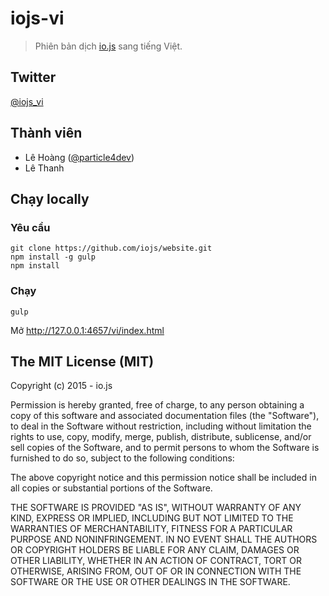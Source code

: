 # iojs-vi
> Phiên bản dịch [io.js](https://iojs.org/) sang tiếng Việt.

## Twitter

[@iojs_vi](https://twitter.com/iojs_vi)

## Thành viên

- Lê Hoàng ([@particle4dev](https://github.com/particle4dev))
- Lê Thanh

## Chạy locally

### Yêu cầu

```
git clone https://github.com/iojs/website.git
npm install -g gulp
npm install
```

### Chạy

```
gulp
```
Mở http://127.0.0.1:4657/vi/index.html

## The MIT License (MIT)

Copyright (c) 2015 - io.js

Permission is hereby granted, free of charge, to any person obtaining a copy
of this software and associated documentation files (the "Software"), to deal
in the Software without restriction, including without limitation the rights
to use, copy, modify, merge, publish, distribute, sublicense, and/or sell
copies of the Software, and to permit persons to whom the Software is
furnished to do so, subject to the following conditions:

The above copyright notice and this permission notice shall be included in
all copies or substantial portions of the Software.

THE SOFTWARE IS PROVIDED "AS IS", WITHOUT WARRANTY OF ANY KIND, EXPRESS OR
IMPLIED, INCLUDING BUT NOT LIMITED TO THE WARRANTIES OF MERCHANTABILITY,
FITNESS FOR A PARTICULAR PURPOSE AND NONINFRINGEMENT. IN NO EVENT SHALL THE
AUTHORS OR COPYRIGHT HOLDERS BE LIABLE FOR ANY CLAIM, DAMAGES OR OTHER
LIABILITY, WHETHER IN AN ACTION OF CONTRACT, TORT OR OTHERWISE, ARISING FROM,
OUT OF OR IN CONNECTION WITH THE SOFTWARE OR THE USE OR OTHER DEALINGS IN
THE SOFTWARE.
